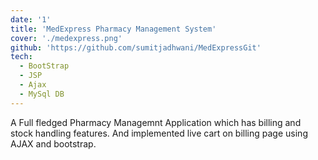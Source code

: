 ```yaml
---
date: '1'
title: 'MedExpress Pharmacy Management System'
cover: './medexpress.png'
github: 'https://github.com/sumitjadhwani/MedExpressGit'
tech:
  - BootStrap
  - JSP
  - Ajax
  - MySql DB
---
```


A Full fledged Pharmacy Managemnt Application which has billing and stock handling features. And implemented live cart on billing page using AJAX and bootstrap.

